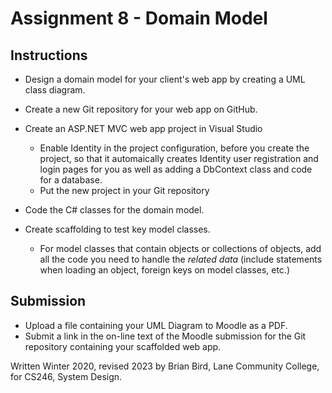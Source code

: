 # Assignment 8 - Domain Model

## Instructions

- Design a domain model for your client's web app by creating a UML class diagram.
- Create a new Git repository for your web app on GitHub.
- Create an ASP.NET MVC web app project in Visual Studio
  - Enable Identity in the project configuration, before you create the project, so that it automaically creates Identity user registration and login pages for you as well as adding a DbContext class and code for a database.
  - Put the new project in your Git repository

- Code the C# classes for the domain model.
- Create scaffolding to test key model classes.
  - For model classes that contain objects or collections of objects, add all the code you need to handle the *related data* (include statements when loading an object, foreign keys on model classes, etc.)


## Submission

- Upload a file containing your UML Diagram to Moodle as a PDF.
- Submit a link in the on-line text of the Moodle submission for the Git repository containing your scaffolded web app.

  



Written Winter 2020, revised <time>2023</time> by  Brian Bird, Lane Community College, for CS246, System Design.